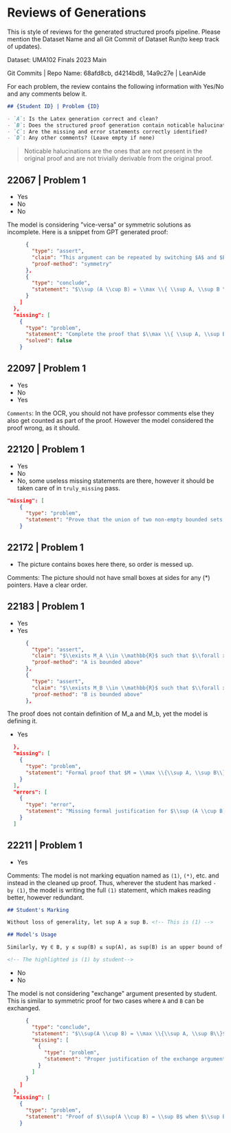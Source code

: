 # Reviews of Generations

This is style of reviews for the generated structured proofs pipeline. Please mention the Dataset Name and all Git Commit of Dataset Run(to keep track of updates).

Dataset: UMA102 Finals 2023 Main

Git Commits | Repo Name: 68afd8cb, d4214bd8, 14a9c27e | LeanAide

For each problem, the review contains the following information with Yes/No and any comments below it.

```markdown
## {Student ID} | Problem {ID}

- `A`: Is the Latex generation correct and clean?
- `B`: Does the structured proof generation contain noticable halucinations?
- `C`: Are the missing and error statements correctly identified?
- `D`: Any other comments? (Leave empty if none)
```

> Noticable halucinations are the ones that are not present in the original proof and are not trivially derivable from the original proof.

## 22067 | Problem 1

- Yes
- No
- No

The model is considering "vice-versa" or symmetric solutions as incomplete. Here is a snippet from GPT generated proof:

```json
      {
        "type": "assert",
        "claim": "This argument can be repeated by switching $A$ and $B$.",
        "proof-method": "symmetry"
      },
      {
        "type": "conclude",
        "statement": "$\\sup (A \\cup B) = \\max \\{ \\sup A, \\sup B \\}$."
      }
    ]
  },
  "missing": [
    {
      "type": "problem",
      "statement": "Complete the proof that $\\max \\{ \\sup A, \\sup B \\}$ is the supremum of $A \\cup B$.",
      "solved": false
    }

```

## 22097 | Problem 1

- Yes
- No
- Yes

`Comments`: In the OCR, you should not have professor comments else they also get counted as part of the proof. However the model considered the proof wrong, as it should.

## 22120 | Problem 1

- Yes
- No
- No, some useless missing statements are there, however it should be taken care of in `truly_missing` pass.

```json
"missing": [
    {
      "type": "problem",
      "statement": "Prove that the union of two non-empty bounded sets is non-empty."
    }
```

## 22172 | Problem 1

- The picture contains boxes here there, so order is messed up.

Comments: The picture should not have small boxes at sides for any (\*) pointers. Have a clear order.

## 22183 | Problem 1

- Yes
- Yes

```json
      {
        "type": "assert",
        "claim": "$\\exists M_A \\in \\mathbb{R}$ such that $\\forall x \\in A$, $x \\leq M_A$",
        "proof-method": "A is bounded above"
      },
      {
        "type": "assert",
        "claim": "$\\exists M_B \\in \\mathbb{R}$ such that $\\forall x \\in B$, $x \\leq M_B$",
        "proof-method": "B is bounded above"
      },
```

The proof does not contain definition of M_a and M_b, yet the model is defining it.

- Yes

```json
  },
  "missing": [
    {
      "type": "problem",
      "statement": "Formal proof that $M = \\max \\{\\sup A, \\sup B\\}$ and $\\sup (A \\cup B) = M$"
    }
  ],
  "errors": [
    {
      "type": "error",
      "statement": "Missing formal justification for $\\sup (A \\cup B) = M$"
    }
  ]
```

## 22211 | Problem 1

- Yes

Comments: The model is not marking equation named as `(1)`, `(*)`, etc. and instead in the cleaned up proof. Thus, wherever the student has marked `- by (1)`, the model is writing the full `(1)` statement, which makes reading better, however redundant.

```markdown
## Student's Marking

Without loss of generality, let sup A ≥ sup B. <!-- This is (1) -->

## Model's Usage

Similarly, ∀y ∈ B, y ≤ sup(B) ≤ sup(A), as sup(B) is an upper bound of B and `sup B ≤ sup A`.

<!-- The highlighted is (1) by student-->
```

- No
- No

The model is not considering "exchange" argument presented by student. This is similar to symmetric proof for two cases where `A` and `B` can be exchanged.

```json
      {
        "type": "conclude",
        "statement": "$\\sup(A \\cup B) = \\max \\{\\sup A, \\sup B\\}$",
        "missing": [
          {
            "type": "problem",
            "statement": "Proper justification of the exchange argument."
          }
        ]
      }
    ]
  },
  "missing": [
    {
      "type": "problem",
      "statement": "Proof of $\\sup(A \\cup B) = \\sup B$ when $\\sup B \\ge \\sup A$"
    }
```
